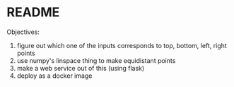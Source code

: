 # README

Objectives:
1. figure out which one of the inputs corresponds to top, bottom, left, right points
2. use numpy's linspace thing to make equidistant points
3. make a web service out of this (using flask)
4. deploy as a docker image